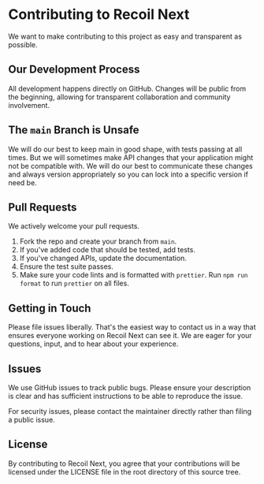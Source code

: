 # Contributing to Recoil Next

We want to make contributing to this project as easy and transparent as
possible.

## Our Development Process

All development happens directly on GitHub. Changes will be public from the beginning, allowing for transparent collaboration and community involvement.

## The `main` Branch is Unsafe

We will do our best to keep main in good shape, with tests passing at all times. But we will sometimes make API changes that your application might not be compatible with. We will do our best to communicate these changes and always version appropriately so you can lock into a specific version if need be.

## Pull Requests

We actively welcome your pull requests.

1. Fork the repo and create your branch from `main`.
2. If you've added code that should be tested, add tests.
3. If you've changed APIs, update the documentation.
4. Ensure the test suite passes.
5. Make sure your code lints and is formatted with `prettier`. Run `npm run format` to run `prettier` on all files.

## Getting in Touch

Please file issues liberally. That's the easiest way to contact us in a way that
ensures everyone working on Recoil Next can see it. We are eager for your questions, input, and to hear about your experience.

## Issues

We use GitHub issues to track public bugs. Please ensure your description is
clear and has sufficient instructions to be able to reproduce the issue.

For security issues, please contact the maintainer directly rather than filing a public issue.

## License

By contributing to Recoil Next, you agree that your contributions will be licensed
under the LICENSE file in the root directory of this source tree.

